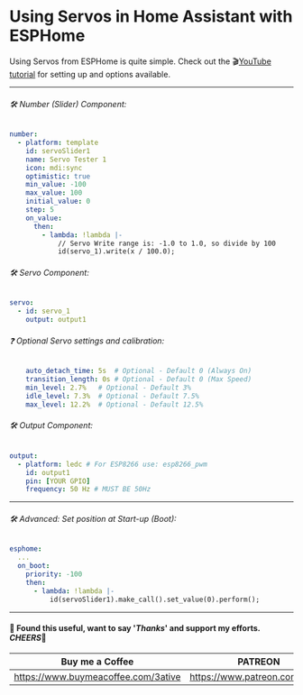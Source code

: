 # Using Servos in Home Assistant with ESPHome

Using Servos from ESPHome is quite simple. Check out the 🎬[YouTube tutorial](https://youtu.be/YmqtMTO5NVc) for setting up and options available.
___
###### 🛠 Number (Slider) Component:
```yaml
number:
  - platform: template
    id: servoSlider1
    name: Servo Tester 1
    icon: mdi:sync
    optimistic: true
    min_value: -100
    max_value: 100
    initial_value: 0
    step: 5
    on_value:
      then:
        - lambda: !lambda |-
            // Servo Write range is: -1.0 to 1.0, so divide by 100
            id(servo_1).write(x / 100.0);
```
###### 🛠 Servo Component:
```yaml
servo:
  - id: servo_1
    output: output1
```

###### ❓ Optional Servo settings and calibration:
```yaml
    auto_detach_time: 5s  # Optional - Default 0 (Always On)
    transition_length: 0s # Optional - Default 0 (Max Speed)
    min_level: 2.7%   # Optional - Default 3%
    idle_level: 7.3%  # Optional - Default 7.5%
    max_level: 12.2%  # Optional - Default 12.5%
```
###### 🛠 Output Component:
```yaml
output:
  - platform: ledc # For ESP8266 use: esp8266_pwm
    id: output1
    pin: [YOUR GPIO]
    frequency: 50 Hz # MUST BE 50Hz
```
---
###### 🛠 Advanced: Set position at Start-up (Boot):
```yaml
esphome:
  ...
  on_boot:
    priority: -100
    then:
      - lambda: !lambda |-
          id(servoSlider1).make_call().set_value(0).perform();
```
___

#### 💖 Found this useful, want to say '*Thanks*' and support my efforts. *CHEERS*🍺
| Buy me a Coffee | PATREON |
|-----------------|---------|
| https://www.buymeacoffee.com/3ative | https://www.patreon.com/3ative |
